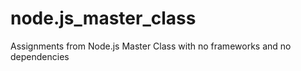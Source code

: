 # node.js_master_class
Assignments from Node.js Master Class with no frameworks and no dependencies
